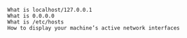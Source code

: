 
    What is localhost/127.0.0.1
    What is 0.0.0.0
    What is /etc/hosts
    How to display your machine’s active network interfaces
